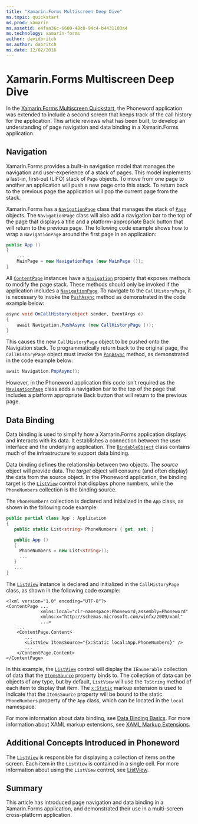 ```yaml
---
title: "Xamarin.Forms Multiscreen Deep Dive"
ms.topic: quickstart
ms.prod: xamarin
ms.assetid: e4faa36c-6600-48c0-94c4-b4431103a4
ms.technology: xamarin-forms
author: davidbritch
ms.author: dabritch
ms.date: 12/02/2016
---
```


# Xamarin.Forms Multiscreen Deep Dive

In the [Xamarin.Forms Multiscreen Quickstart](~/xamarin-forms/get-started/hello-xamarin-forms-multiscreen/quickstart.md), the Phoneword application was extended to include a second screen that keeps track of the call history for the application. This article reviews what has been built, to develop an understanding of page navigation and data binding in a Xamarin.Forms application.

## Navigation

Xamarin.Forms provides a built-in navigation model that manages the navigation and user-experience of a stack of pages. This model implements a last-in, first-out (LIFO) stack of `Page` objects. To move from one page to another an application will push a new page onto this stack. To return back to the previous page the application will pop the current page from the stack.

Xamarin.Forms has a [`NavigationPage`](https://developer.xamarin.com/api/type/Xamarin.Forms.NavigationPage/) class that manages the stack of [`Page`](https://developer.xamarin.com/api/type/Xamarin.Forms.Page/) objects. The `NavigationPage` class will also add a navigation bar to the top of the page that displays a title and a platform-appropriate <span class="uiitem">Back</span> button that will return to the previous page. The following code example shows how to wrap a `NavigationPage` around the first page in an application:

```csharp
public App ()
{
    ...
    MainPage = new NavigationPage (new MainPage ());
}
```

All [`ContentPage`](https://developer.xamarin.com/api/type/Xamarin.Forms.ContentPage/) instances have a [`Navigation`](https://developer.xamarin.com/api/property/Xamarin.Forms.VisualElement.Navigation/) property that exposes methods to modify the page stack. These methods should only be invoked if the application includes a [`NavigationPage`](https://developer.xamarin.com/api/type/Xamarin.Forms.NavigationPage/). To navigate to the `CallHistoryPage`, it is necessary to invoke the [`PushAsync`](https://developer.xamarin.com/api/member/Xamarin.Forms.NavigationPage.PushAsync/p/Xamarin.Forms.Page/) method as demonstrated in the code example below:

```csharp
async void OnCallHistory(object sender, EventArgs e)
{
    await Navigation.PushAsync (new CallHistoryPage ());
}
```

This causes the new `CallHistoryPage` object to be pushed onto the Navigation stack. To programmatically return back to the original page, the `CallHistoryPage` object must invoke the [`PopAsync`](https://developer.xamarin.com/api/member/Xamarin.Forms.NavigationPage.PopAsync()/) method, as demonstrated in the code example below:

```csharp
await Navigation.PopAsync();
```

However, in the Phoneword application this code isn't required as the [`NavigationPage`](https://developer.xamarin.com/api/type/Xamarin.Forms.NavigationPage/) class adds a navigation bar to the top of the page that includes a platform appropriate <span class="uiitem">Back</span> button that will return to the previous page.

## Data Binding

Data binding is used to simplify how a Xamarin.Forms application displays and interacts with its data. It establishes a connection between the user interface and the underlying application. The [`BindableObject`](https://developer.xamarin.com/api/type/Xamarin.Forms.BindableObject/) class contains much of the infrastructure to support data binding.

Data binding defines the relationship between two objects. The *source* object will provide data. The *target* object will consume (and often display) the data from the source object. In the Phoneword application, the binding target is the [`ListView`](https://developer.xamarin.com/api/type/Xamarin.Forms.ListView/) control that displays phone numbers, while the `PhoneNumbers` collection is the binding source.

The `PhoneNumbers` collection is declared and initialized in the `App` class, as shown in the following code example:

```csharp
public partial class App : Application
{
   public static List<string> PhoneNumbers { get; set; }

   public App ()
   {
     PhoneNumbers = new List<string>();
     ...
   }
   ...
}
```

The [`ListView`](https://developer.xamarin.com/api/type/Xamarin.Forms.ListView/) instance is declared and initialized in the `CallHistoryPage` class, as shown in the following code example:

```xaml
<?xml version="1.0" encoding="UTF-8"?>
<ContentPage ...
             xmlns:local="clr-namespace:Phoneword;assembly=Phoneword"
             xmlns:x="http://schemas.microsoft.com/winfx/2009/xaml"
             ...>
    ...
    <ContentPage.Content>
       ...
       <ListView ItemsSource="{x:Static local:App.PhoneNumbers}" />
       ...
    </ContentPage.Content>
</ContentPage>
```

In this example, the [`ListView`](https://developer.xamarin.com/api/type/Xamarin.Forms.ListView/) control will display the `IEnumerable` collection of data that the [`ItemsSource`](https://developer.xamarin.com/api/property/Xamarin.Forms.ItemsView.ItemsSource/) property binds to. The collection of data can be objects of any type, but by default, `ListView` will use the `ToString` method of each item to display that item. The [`x:Static`](https://developer.xamarin.com/api/type/Xamarin.Forms.Xaml.StaticExtension/) markup extension is used to indicate that the `ItemsSource` property will be bound to the static `PhoneNumbers` property of the `App` class, which can be located in the `local` namespace.

For more information about data binding, see [Data Binding Basics](~/xamarin-forms/xaml/xaml-basics/data-binding-basics.md). For more information about XAML markup extensions, see [XAML Markup Extensions](~/xamarin-forms/xaml/xaml-basics/xaml-markup-extensions.md).

## Additional Concepts Introduced in Phoneword

The [`ListView`](https://developer.xamarin.com/api/type/Xamarin.Forms.ListView/) is responsible for displaying a collection of items on the screen. Each item in the `ListView` is contained in a single cell. For more information about using the `ListView` control, see [ListView](~/xamarin-forms/user-interface/listview/index.md).

## Summary

This article has introduced page navigation and data binding in a Xamarin.Forms application, and demonstrated their use in a multi-screen cross-platform application.
